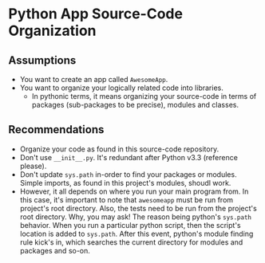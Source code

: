 # Python App Source-Code Organization

## Assumptions
* You want to create an app called `AwesomeApp`.
* You want to organize your logically related code into libraries.
  - In pythonic terms, it means organizing your source-code in terms of packages (sub-packages to be precise), modules and classes.

## Recommendations
* Organize your code as found in this source-code repository.
* Don't use `__init__.py`. It's redundant after Python v3.3 (reference please).
* Don't update `sys.path` in-order to find your packages or modules. Simple imports, as found in this project's modules, shoudl work.
* However, it all depends on where you run your main program from. In this case, it's important to note that `awesomeapp` must be run from project's root directory. Also, the tests need to be run from the project's root directory. Why, you may ask! The reason being python's `sys.path` behavior. When you run a particular python script, then the script's location is added to `sys.path`. After this event, python's module finding rule kick's in, which searches the current directory for modules and packages and so-on.
